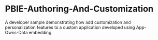 # PBIE-Authoring-And-Customization
A developer sample demonstrating how add customization and personalization features to a custom application developed using App-Owns-Data embedding.
